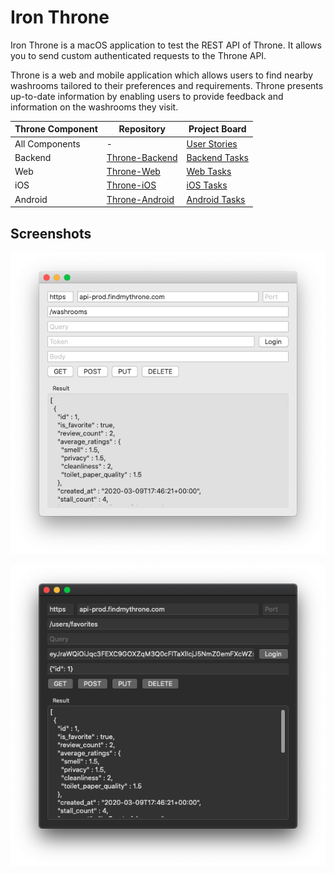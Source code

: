 # Iron Throne

Iron Throne is a macOS application to test the REST API of Throne. It allows you to send custom authenticated requests to the Throne API.

Throne is a web and mobile application which allows users to find nearby washrooms tailored to their preferences and requirements. Throne presents up-to-date information by enabling users to provide feedback and information on the washrooms they visit.

Throne Component | Repository | Project Board
------------ | ------------- | ------------
All Components | - | [User Stories](https://github.com/DiljotSG/Throne-Backend/projects/1)
Backend | [Throne-Backend](https://github.com/DiljotSG/Throne-Backend) | [Backend Tasks](https://github.com/DiljotSG/Throne-Backend/projects/2)
Web | [Throne-Web](https://github.com/DiljotSG/Throne-Web) | [Web Tasks](https://github.com/DiljotSG/Throne-Web/projects/1)
iOS | [Throne-iOS](https://github.com/NickJosephson/Throne-iOS) | [iOS Tasks](https://github.com/NickJosephson/Throne-iOS/projects/1)
Android | [Throne-Android](https://github.com/NickJosephson/Throne-Android) | [Android Tasks](https://github.com/NickJosephson/Throne-Android/projects/1)

## Screenshots

![Screenshot](./Screenshots/shot2.png)

![Screenshot](./Screenshots/shot1.png)
